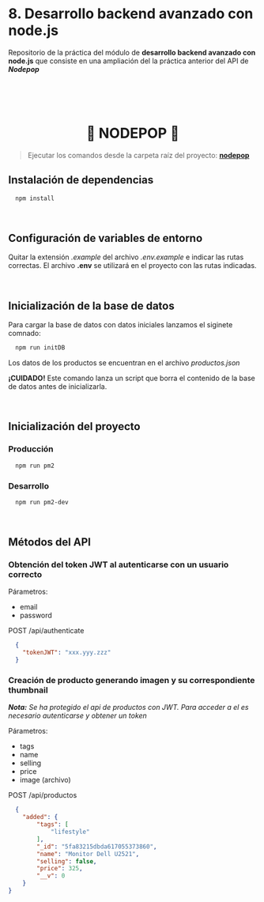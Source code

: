 # 8. Desarrollo backend avanzado con node.js

Repositorio de la práctica del módulo de **desarrollo backend avanzado con node.js** que consiste en una ampliación del la práctica anterior del API de **_Nodepop_**

<br />
<br />
<br />
<h1 align="center">🤑 NODEPOP 🤑</h1>

> Ejecutar los comandos desde la carpeta raíz del proyecto: **[nodepop](nodepop/)**

## Instalación de dependencias

```sh
  npm install
```

<br />

## Configuración de variables de entorno

Quitar la extensión _.example_ del archivo _.env.example_ e indicar las rutas correctas.
El archivo **.env** se utilizará en el proyecto con las rutas indicadas.


<br />

## Inicialización de la base de datos
Para cargar la base de datos con datos iniciales lanzamos el siginete comnado:

```sh
  npm run initDB
```

Los datos de los productos se encuentran en el archivo _productos.json_

**¡CUIDADO!** Este comando lanza un script que borra el contenido de la base de datos antes de inicializarla.

<br />

## Inicialización del proyecto


### Producción
```sh
  npm run pm2
```

### Desarrollo

```sh
  npm run pm2-dev
```

<br />

## Métodos del API

### Obtención del token JWT al autenticarse con un usuario correcto

Párametros:
  - email
  - password

  POST /api/authenticate

```json
  {
    "tokenJWT": "xxx.yyy.zzz"
  }
```

### Creación de producto generando imagen y su correspondiente thumbnail

_**Nota:** Se ha protegido el api de productos con JWT. Para acceder a el es necesario autenticarse y obtener un token_

Párametros:
  - tags
  - name
  - selling
  - price
  - image (archivo)

POST /api/productos

```json
  {
    "added": {
        "tags": [
            "lifestyle"
        ],
        "_id": "5fa83215dbda617055373860",
        "name": "Monitor Dell U2521",
        "selling": false,
        "price": 325,
        "__v": 0
    }
}
```